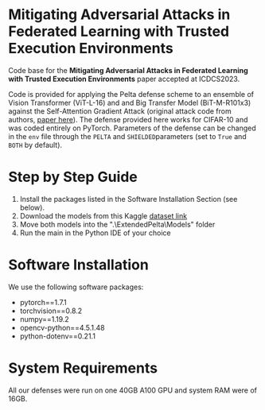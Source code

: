 # Mitigating Adversarial Attacks in Federated Learning with Trusted Execution Environments
Code base for the **Mitigating Adversarial Attacks in Federated Learning with Trusted Execution Environments** paper accepted at ICDCS2023.

Code is provided for applying the Pelta defense scheme to an ensemble of Vision Transformer (ViT-L-16) and and Big Transfer Model (BiT-M-R101x3) against the Self-Attention Gradient Attack (original attack code from authors, [paper here](https://openaccess.thecvf.com/content/ICCV2021/html/Mahmood_On_the_Robustness_of_Vision_Transformers_to_Adversarial_Examples_ICCV_2021_paper.html)). The defense provided here works for CIFAR-10 and was coded entirely on PyTorch.
Parameters of the defense can be changed in the `env` file through the `PELTA` and `SHIELDED`parameters (set to `True` and `BOTH` by default).

# Step by Step Guide

<ol>
  <li>Install the packages listed in the Software Installation Section (see below).</li>
  <li>Download the models from this Kaggle <a href="www.kaggle.com/reyacardov/ensemblemodels">dataset link</a>
  <li>Move both models into the ".\ExtendedPelta\Models" folder</li>
  <li>Run the main in the Python IDE of your choice</li>
</ol>

# Software Installation 

We use the following software packages: 
<ul>
  <li>pytorch==1.7.1</li>
  <li>torchvision==0.8.2</li>
  <li>numpy==1.19.2</li>
  <li>opencv-python==4.5.1.48</li>
  <li>python-dotenv==0.21.1</li>
</ul>



# System Requirements 

All our defenses were run on one 40GB A100 GPU and system RAM were of 16GB.
